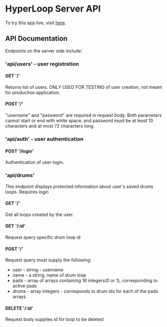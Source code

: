 # HyperLoop Server API


To try this app live, visit [here](https://hyperlooper.herokuapp.com/).

## API Documentation
Endpoints on the server side include:
### 'api/users' - user registration
#### GET '/'
Returns list of users. ONLY USED FOR TESTING of user creation, not meant for production application.
#### POST '/'
"username" and "password" are required in request body. Both parameters cannot start or end with white space, and password must be at least 10 characters and at most 72 characters long.
### 'api/auth' - user authentication
#### POST '/login'
Authentication of user login.

### 'api/drums'
This endpoint displays protected information about user's saved drums loops. Requires login
#### GET '/'
Get all loops created by the user.
#### GET '/:id'
Request query specific drum loop id
#### POST '/'
Request query must supply the following:

* user - string - username      
* name - a string, name of drum loop
* pads - array of arrays containing 16 integers(0 or 1), corresponding to active pads
* drums -  array integers - corresponds to drum ids for each of the pads arrays

#### DELETE '/:id'
Request body supplies id for loop to be deleted

